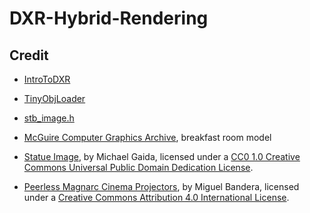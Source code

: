 # DXR-Hybrid-Rendering



## Credit

* [IntroToDXR](https://github.com/acmarrs/IntroToDXR)
* [TinyObjLoader](https://github.com/syoyo/tinyobjloader-c/blob/master/README.md)
* [stb_image.h](https://github.com/nothings/stb/blob/master/stb_image.h)
* [McGuire Computer Graphics Archive](https://casual-effects.com/data/), breakfast room model

* [Statue Image](https://pixabay.com/en/statue-sculpture-figure-1275469/), by Michael Gaida, licensed under a [CC0 1.0 Creative Commons Universal Public Domain Dedication License](https://creativecommons.org/publicdomain/zero/1.0/deed.en). 
* [Peerless Magnarc Cinema Projectors](https://sketchfab.com/models/62046af7d4f84b4ebe01d44f54970bc1), by Miguel Bandera, licensed under a [Creative Commons Attribution 4.0 International License](https://creativecommons.org/licenses/by/4.0/). 

